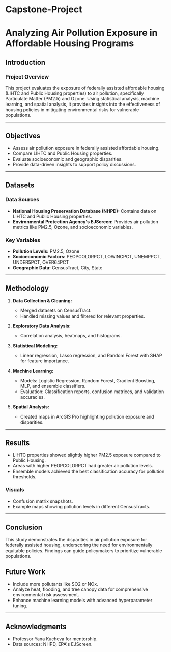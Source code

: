 # Capstone-Project
# **Analyzing Air Pollution Exposure in Affordable Housing Programs**

## **Introduction**
### **Project Overview**
This project evaluates the exposure of federally assisted affordable housing (LIHTC and Public Housing properties) to air pollution, specifically Particulate Matter (PM2.5) and Ozone. Using statistical analysis, machine learning, and spatial analysis, it provides insights into the effectiveness of housing policies in mitigating environmental risks for vulnerable populations.

---

## **Objectives**
- Assess air pollution exposure in federally assisted affordable housing.
- Compare LIHTC and Public Housing properties.
- Evaluate socioeconomic and geographic disparities.
- Provide data-driven insights to support policy discussions.

---

## **Datasets**
### **Data Sources**
- **National Housing Preservation Database (NHPD):** Contains data on LIHTC and Public Housing properties.
- **Environmental Protection Agency's EJScreen:** Provides air pollution metrics like PM2.5, Ozone, and socioeconomic variables.

### **Key Variables**
- **Pollution Levels:** PM2.5, Ozone
- **Socioeconomic Factors:** PEOPCOLORPCT, LOWINCPCT, UNEMPPCT, UNDER5PCT, OVER64PCT
- **Geographic Data:** CensusTract, City, State

---

## **Methodology**
1. **Data Collection & Cleaning:**
   - Merged datasets on CensusTract.
   - Handled missing values and filtered for relevant properties.

2. **Exploratory Data Analysis:**
   - Correlation analysis, heatmaps, and histograms.

3. **Statistical Modeling:**
   - Linear regression, Lasso regression, and Random Forest with SHAP for feature importance.

4. **Machine Learning:**
   - Models: Logistic Regression, Random Forest, Gradient Boosting, MLP, and ensemble classifiers.
   - Evaluation: Classification reports, confusion matrices, and validation accuracies.

5. **Spatial Analysis:**
   - Created maps in ArcGIS Pro highlighting pollution exposure and disparities.

---

## **Results**
- LIHTC properties showed slightly higher PM2.5 exposure compared to Public Housing.
- Areas with higher PEOPCOLORPCT had greater air pollution levels.
- Ensemble models achieved the best classification accuracy for pollution thresholds.

### **Visuals**
- Confusion matrix snapshots.
- Example maps showing pollution levels in different CensusTracts.

---

## **Conclusion**
This study demonstrates the disparities in air pollution exposure for federally assisted housing, underscoring the need for environmentally equitable policies. Findings can guide policymakers to prioritize vulnerable populations.


## **Future Work**
- Include more pollutants like SO2 or NOx.
- Analyze heat, flooding, and tree canopy data for comprehensive environmental risk assessment.
- Enhance machine learning models with advanced hyperparameter tuning.

---

## **Acknowledgments**
- Professor Yana Kucheva for mentorship.
- Data sources: NHPD, EPA's EJScreen.

